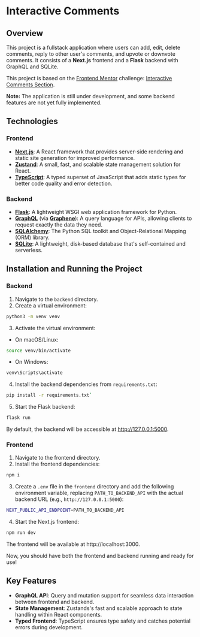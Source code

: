 # Interactive Comments

## Overview

This project is a fullstack application where users can add, edit, delete comments, reply to other user's comments, and upvote or downvote comments. It consists of a **Next.js** frontend and a **Flask** backend with GraphQL and SQLite.

This project is based on the [Frontend Mentor](https://www.frontendmentor.io/) challenge: [Interactive Comments Section](https://www.frontendmentor.io/challenges/interactive-comments-section-iG1RugEG9/hub).

**Note:** The application is still under development, and some backend features are not yet fully implemented.

## Technologies

### Frontend

- **[Next.js](https://nextjs.org/)**: A React framework that provides server-side rendering and static site generation for improved performance.
- **[Zustand](https://zustand-demo.pmnd.rs/)**: A small, fast, and scalable state management solution for React.
- **[TypeScript](https://www.typescriptlang.org/)**: A typed superset of JavaScript that adds static types for better code quality and error detection.

### Backend

- **[Flask](https://flask.palletsprojects.com/)**: A lightweight WSGI web application framework for Python.
- **[GraphQL](https://graphql.org/)** (via **[Graphene](https://docs.graphene-python.org/en/latest/)**): A query language for APIs, allowing clients to request exactly the data they need.
- **[SQLAlchemy](https://www.sqlalchemy.org/)**: The Python SQL toolkit and Object-Relational Mapping (ORM) library.
- **[SQLite](https://www.sqlite.org/)**: A lightweight, disk-based database that's self-contained and serverless.

## Installation and Running the Project

### Backend

1. Navigate to the `backend` directory.
2. Create a virtual environment:

```bash
python3 -m venv venv
```

3. Activate the virtual environment:

- On macOS/Linux:

```bash
source venv/bin/activate
```

- On Windows:

```bash
venv\Scripts\activate
```

4. Install the backend dependencies from `requirements.txt`:

```bash
pip install -r requirements.txt`
```

5. Start the Flask backend:

```bash
flask run
```

By default, the backend will be accessible at http://127.0.0.1:5000.

### Frontend

1. Navigate to the frontend directory.
2. Install the frontend dependencies:

```bash
npm i
```

3. Create a `.env` file in the `frontend` directory and add the following environment variable, replacing `PATH_TO_BACKEND_API` with the actual backend URL (e.g., `http://127.0.0.1:5000`):

```bash
NEXT_PUBLIC_API_ENDPOINT=PATH_TO_BACKEND_API
```

4. Start the Next.js frontend:

```bash
npm run dev
```

The frontend will be available at http://localhost:3000.

Now, you should have both the frontend and backend running and ready for use!

## Key Features

- **GraphQL API**: Query and mutation support for seamless data interaction between frontend and backend.
- **State Management**: Zustands's fast and scalable approach to state handling within React components.
- **Typed Frontend**: TypeScript ensures type safety and catches potential errors during development.
